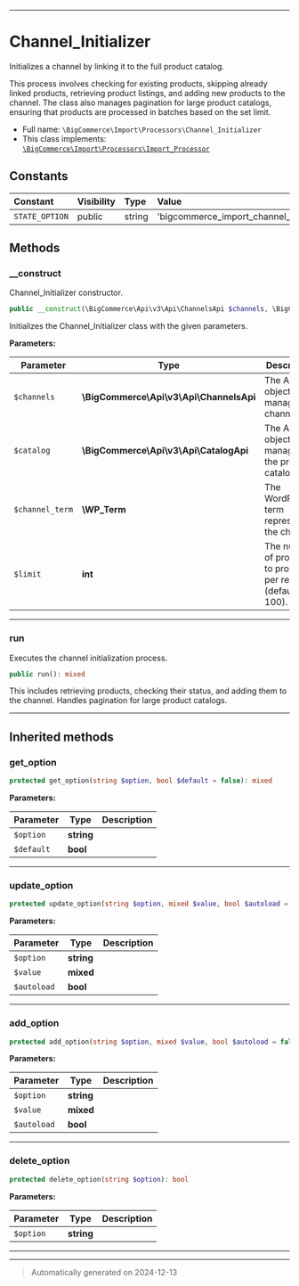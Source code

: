***

# Channel_Initializer

Initializes a channel by linking it to the full product catalog.

This process involves checking for existing products, skipping already linked products,
retrieving product listings, and adding new products to the channel.
The class also manages pagination for large product catalogs, ensuring that products
are processed in batches based on the set limit.

* Full name: `\BigCommerce\Import\Processors\Channel_Initializer`
* This class implements:
[`\BigCommerce\Import\Processors\Import_Processor`](./classes/BigCommerce/Import/Processors/Import_Processor.md)


## Constants

| Constant | Visibility | Type | Value |
|:---------|:-----------|:-----|:------|
|`STATE_OPTION`|public|string|&#039;bigcommerce_import_channel_init_state&#039;|


## Methods


### __construct

Channel_Initializer constructor.

```php
public __construct(\BigCommerce\Api\v3\Api\ChannelsApi $channels, \BigCommerce\Api\v3\Api\CatalogApi $catalog, \WP_Term $channel_term, int $limit = 100): mixed
```

Initializes the Channel_Initializer class with the given parameters.






**Parameters:**

| Parameter | Type | Description |
|-----------|------|-------------|
| `$channels` | **\BigCommerce\Api\v3\Api\ChannelsApi** | The API object for managing channels. |
| `$catalog` | **\BigCommerce\Api\v3\Api\CatalogApi** | The API object for managing the product catalog. |
| `$channel_term` | **\WP_Term** | The WordPress term representing the channel. |
| `$limit` | **int** | The number of products to process per request (default 100). |





***

### run

Executes the channel initialization process.

```php
public run(): mixed
```

This includes retrieving products, checking their status, and adding them to the channel.
Handles pagination for large product catalogs.










***


## Inherited methods


### get_option



```php
protected get_option(string $option, bool $default = false): mixed
```








**Parameters:**

| Parameter | Type | Description |
|-----------|------|-------------|
| `$option` | **string** |  |
| `$default` | **bool** |  |





***

### update_option



```php
protected update_option(string $option, mixed $value, bool $autoload = false): bool
```








**Parameters:**

| Parameter | Type | Description |
|-----------|------|-------------|
| `$option` | **string** |  |
| `$value` | **mixed** |  |
| `$autoload` | **bool** |  |





***

### add_option



```php
protected add_option(string $option, mixed $value, bool $autoload = false): bool
```








**Parameters:**

| Parameter | Type | Description |
|-----------|------|-------------|
| `$option` | **string** |  |
| `$value` | **mixed** |  |
| `$autoload` | **bool** |  |





***

### delete_option



```php
protected delete_option(string $option): bool
```








**Parameters:**

| Parameter | Type | Description |
|-----------|------|-------------|
| `$option` | **string** |  |





***


***
> Automatically generated on 2024-12-13
